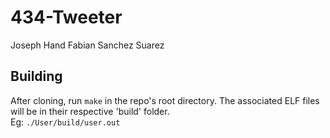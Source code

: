 # 434-Tweeter
Joseph Hand
Fabian Sanchez Suarez

## Building
After cloning, run `make` in the repo's root directory. The associated ELF files will be in their respective 'build' folder.  
 Eg: `./User/build/user.out`
